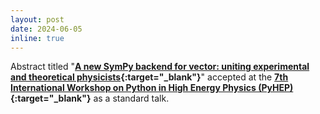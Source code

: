 ```yaml
---
layout: post
date: 2024-06-05
inline: true
---
```


Abstract titled "**[A new SymPy backend for vector: uniting experimental and theoretical physicists](https://indi.to/pfTC6){:target="_blank"}**" accepted at the **[7th International Workshop on Python in High Energy Physics (PyHEP)](https://indico.cern.ch/event/1384010/){:target="_blank"}** as a standard talk.

